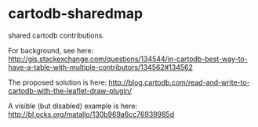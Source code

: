 # cartodb-sharedmap
shared cartodb contributions.

For background, see here:
http://gis.stackexchange.com/questions/134544/in-cartodb-best-way-to-have-a-table-with-multiple-contributors/134562#134562

The proposed solution is here:
http://blog.cartodb.com/read-and-write-to-cartodb-with-the-leaflet-draw-plugin/

A visible (but disabled) example is here:
http://bl.ocks.org/matallo/130b969a6cc76939985d